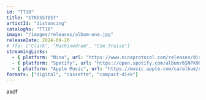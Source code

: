 ```yaml
---
id: "TT10"
title: "STRESSTEST"
artistId: "distancing"
catalogNo: "TT10"
image: "/images/releases/album-one.jpg"
releaseDate: 2024-09-20
# ffo: ["Clark", "Machinedrum", "Com Truise"]
streamingLinks:
  - { platform: "Nina", url: "https://www.ninaprotocol.com/releases/distancing-stresstest" }
  - { platform: "Spotify", url: "https://open.spotify.com/album/6SNPk90EXQB7CjyOmmS3at?si=uettnPgfTYuqBKuRP2-rXA" }
  - { platform: "Apple Music", url: "https://music.apple.com/ca/album/stresstest-ep/1770655326" }
formats: ["digital", "cassette", "compact-disk"]
---
```


asdf